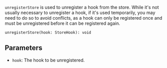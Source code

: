 `unregisterStore` is used to unregister a hook from the store. While it's not usually necessary to unregister a hook, if it's used temporarily, you may need to do so to avoid conflicts, as a hook can only be registered once and must be unregistered before it can be registered again.

```tsx
unregisterStore(hook: StoreHook): void
```

## Parameters

- `hook`: The hook to be unregistered.
